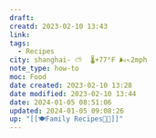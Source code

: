 ```yaml
---
draft: 
creatd: 2023-02-10 13:43
link: 
tags:
  - Recipes
city: shanghai- ⛅️  🌡️+77°F 🌬️↖2mph
note_type: how-to
moc: Food
date created: 2023-02-10 13:28
date modified: 2023-02-10 13:44
date: 2024-01-05 08:51:06
updated: 2024-01-05 09:08:26
up: "[[🍽Family Recipes🧑‍🍳]]"
---
```


